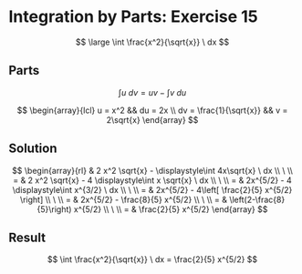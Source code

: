 # Integration by Parts: Exercise 15

$$
\large
\int \frac{x^2}{\sqrt{x}} \ dx
$$

## Parts

$$
\int u \ dv = uv - \int v \ du
$$

$$
\begin{array}{lcl}
u = x^2 && du = 2x
\\
dv = \frac{1}{\sqrt{x}} && v = 2\sqrt{x}
\end{array}
$$

## Solution

$$
\begin{array}{rl}
& 2 x^2 \sqrt{x} - \displaystyle\int 4x\sqrt{x} \ dx
\\
\ 
\\
= & 2 x^2 \sqrt{x} - 4 \displaystyle\int x \sqrt{x} \ dx
\\
\ 
\\
= & 2x^{5/2} - 4 \displaystyle\int x^{3/2} \ dx
\\
\ 
\\
= & 2x^{5/2} - 4\left[
\frac{2}{5} x^{5/2}
\right]
\\
\ 
\\
= & 2x^{5/2} - \frac{8}{5} x^{5/2}
\\
\ 
\\
= & \left(2-\frac{8}{5}\right) x^{5/2}
\\
\ 
\\
= & \frac{2}{5} x^{5/2}
\end{array}
$$

## Result

$$
\int \frac{x^2}{\sqrt{x}} \ dx = \frac{2}{5} x^{5/2}
$$
